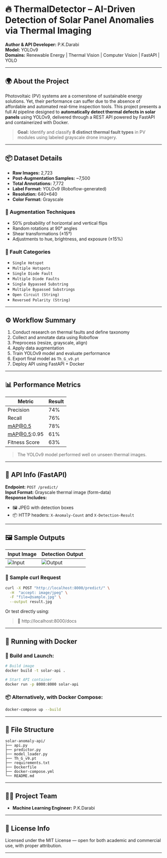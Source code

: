 # 🔥 ThermalDetector – AI-Driven Detection of Solar Panel Anomalies via Thermal Imaging

**Author & API Developer:** P.K.Darabi  
**Model:** YOLOv9  
**Domains:** Renewable Energy | Thermal Vision | Computer Vision | FastAPI | YOLO

---

## 🌍 About the Project

Photovoltaic (PV) systems are a cornerstone of sustainable energy solutions. Yet, their performance can suffer due to the absence of affordable and automated real-time inspection tools. This project presents a full AI pipeline designed to **automatically detect thermal defects in solar panels** using YOLOv9, delivered through a REST API powered by FastAPI and containerized with Docker.

> **Goal:** Identify and classify **8 distinct thermal fault types** in PV modules using labeled grayscale drone imagery.

---

## 📦 Dataset Details

- **Raw Images:** 2,723  
- **Post-Augmentation Samples:** ~7,500  
- **Total Annotations:** 7,772  
- **Label Format:** YOLOv9 (Roboflow-generated)  
- **Resolution:** 640×640  
- **Color Format:** Grayscale

### 🔄 Augmentation Techniques

- 50% probability of horizontal and vertical flips  
- Random rotations at 90° angles  
- Shear transformations (±15°)  
- Adjustments to hue, brightness, and exposure (±15%)

### 🧪 Fault Categories

- `Single Hotspot`  
- `Multiple Hotspots`  
- `Single Diode Fault`  
- `Multiple Diode Faults`  
- `Single Bypassed Substring`  
- `Multiple Bypassed Substrings`  
- `Open Circuit (String)`  
- `Reversed Polarity (String)`

---

## ⚙️ Workflow Summary

1. Conduct research on thermal faults and define taxonomy  
2. Collect and annotate data using Roboflow  
3. Preprocess (resize, grayscale, align)  
4. Apply data augmentation  
5. Train YOLOv9 model and evaluate performance  
6. Export final model as `Th_G_v9.pt`  
7. Deploy API using FastAPI + Docker

---

## 📊 Performance Metrics

| Metric        | Result |
|---------------|--------|
| Precision     | 74%    |
| Recall        | 76%    |
| mAP@0.5       | 78%    |
| mAP@0.5:0.95  | 61%    |
| Fitness Score | 63%    |

> The YOLOv9 model performed well on unseen thermal images.

---

## 🧠 API Info (FastAPI)

**Endpoint:** `POST /predict/`  
**Input Format:** Grayscale thermal image (form-data)  
**Response Includes:**  
- 🖼️ JPEG with detection boxes  
- 📦 HTTP headers: `X-Anomaly-Count` and `X-Detection-Result`

---

## 🖼️ Sample Outputs

| Input Image | Detection Output |
|-------------|------------------|
| ![Input](Result/INPUT.jpg) | ![Output](Result/OUTPUT.png) |

### 🔁 Sample curl Request

```bash
curl -X POST "http://localhost:8000/predict/" \
  -H  "accept: image/jpeg" \
  -F "file=@sample.jpg" \
  --output result.jpg
```

Or test directly using:

> 🔗 http://localhost:8000/docs

---

## 🐳 Running with Docker

### 🔧 Build and Launch:

```bash
# Build image
docker build -t solar-api .

# Start API container
docker run -p 8000:8000 solar-api
```

### 📦 Alternatively, with Docker Compose:

```bash
docker-compose up --build
```

---

## 📁 File Structure

```
solar-anomaly-api/
├── api.py
├── predictor.py
├── model_loader.py
├── Th_G_v9.pt
├── requirements.txt
├── Dockerfile
├── docker-compose.yml
└── README.md
```

---

## 👨‍💻 Project Team

- **Machine Learning Engineer:** P.K.Darabi

---

## 📜 License Info

Licensed under the MIT License — open for both academic and commercial use, with proper attribution.

---
